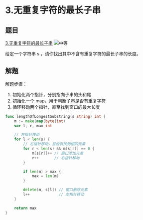 # 3.无重复字符的最长子串

## 题目

[3.无重复字符的最长子串](https://leetcode.cn/problems/longest-substring-without-repeating-characters/) <img alt="中等" src="https://img.shields.io/badge/%E4%B8%AD%E7%AD%89-yellow" style="display:inline-block;">

给定一个字符串 s ，请你找出其中不含有重复字符的最长子串的长度。

## 解题

解题步骤：
1. 初始化两个指针，分别指向子串的头和尾
2. 初始化一个 map，用于判断子串是否有重复字符
3. 循环移动两个指针，直至找到窗口的最大长度

```go
func lengthOfLongestSubstring(s string) int {
	m := make(map[byte]int)
	var l, r, max int

	// 左指针移动
	for l < len(s) {
		// 右指针移动，且没有找到相同元素
		for r < len(s) && m[s[r]] == 0 {
			m[s[r]]++ // 窗口添加元素
			r++       // 右指针移动
		}

		if len(m) > max {
			max = len(m)
		}

		delete(m, s[l]) // 窗口删除元素
		l++             // 左指针移动
	}

	return max
}
```